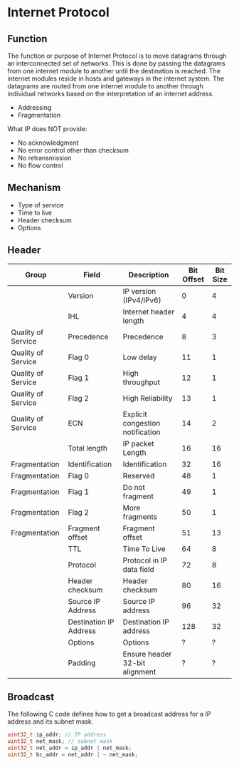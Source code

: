# Internet Protocol

## Function

The function or purpose of Internet Protocol is to move datagrams
through an interconnected set of networks. This is done by passing
the datagrams from one internet module to another until the
destination is reached. The internet modules reside in hosts and
gateways in the internet system. The datagrams are routed from one
internet module to another through individual networks based on the
interpretation of an internet address.

- Addressing
- Fragmentation

What IP does NOT provide:

- No acknowledgment
- No error control other than checksum
- No retransmission
- No flow control

## Mechanism

- Type of service
- Time to live
- Header checksum
- Options

## Header

| Group              | Field                  | Description                      | Bit Offset | Bit Size |
| ------------------ | ---------------------- | -------------------------------- | ---------- | -------- |
|                    | Version                | IP version (IPv4/IPv6)           | 0          | 4        |
|                    | IHL                    | Internet header length           | 4          | 4        |
| Quality of Service | Precedence             | Precedence                       | 8          | 3        |
| Quality of Service | Flag 0                 | Low delay                        | 11         | 1        |
| Quality of Service | Flag 1                 | High throughput                  | 12         | 1        |
| Quality of Service | Flag 2                 | High Reliability                 | 13         | 1        |
| Quality of Service | ECN                    | Explicit congestion notification | 14         | 2        |
|                    | Total length           | IP packet Length                 | 16         | 16       |
| Fragmentation      | Identification         | Identification                   | 32         | 16       |
| Fragmentation      | Flag 0                 | Reserved                         | 48         | 1        |
| Fragmentation      | Flag 1                 | Do not fragment                  | 49         | 1        |
| Fragmentation      | Flag 2                 | More fragments                   | 50         | 1        |
| Fragmentation      | Fragment offset        | Fragment offset                  | 51         | 13       |
|                    | TTL                    | Time To Live                     | 64         | 8        |
|                    | Protocol               | Protocol in IP data field        | 72         | 8        |
|                    | Header checksum        | Header checksum                  | 80         | 16       |
|                    | Source IP Address      | Source IP address                | 96         | 32       |
|                    | Destination IP Address | Destination IP address           | 128        | 32       |
|                    | Options                | Options                          | ?          | ?        |
|                    | Padding                | Ensure header 32-bit alignment   | ?          | ?        |

## Broadcast

The following C code defines how to get a broadcast address for a IP address and
its subnet mask.

```C
uint32_t ip_addr; // IP address
uint32_t net_mask; // subnet mask
uint32_t net_addr = ip_addr | net_mask;
uint32_t bc_addr = net_addr | ~ net_mask;
```
